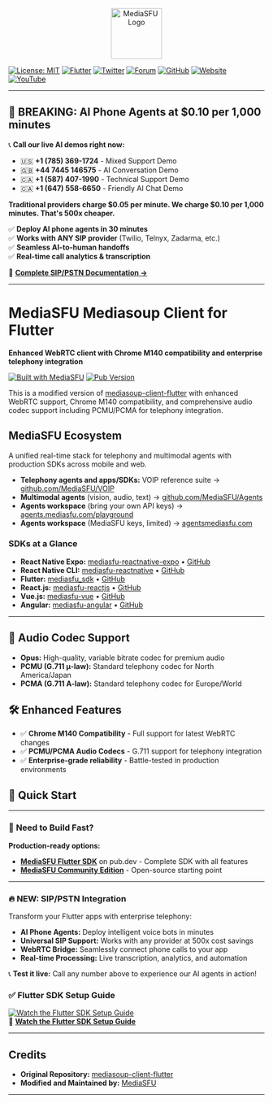 <p align="center">
  <img src="https://www.mediasfu.com/logo192.png" width="100" alt="MediaSFU Logo">
</p>

[![License: MIT](https://img.shields.io/badge/License-MIT-yellow.svg)](https://opensource.org/licenses/MIT)
[![Flutter](https://img.shields.io/badge/Flutter-02569B?style=flat&logo=flutter&logoColor=white)](https://flutter.dev)
[![Twitter](https://img.shields.io/badge/Twitter-@media__sfu-1DA1F2?logo=twitter&logoColor=white)](https://twitter.com/media_sfu)
[![Forum](https://img.shields.io/badge/Community-Forum-5865F2?logo=discourse&logoColor=white)](https://www.mediasfu.com/forums)
[![GitHub](https://img.shields.io/badge/GitHub-MediaSFU-181717?logo=github&logoColor=white)](https://github.com/MediaSFU)
[![Website](https://img.shields.io/badge/Website-mediasfu.com-0A66C2?logo=google-chrome&logoColor=white)](https://www.mediasfu.com/)
[![YouTube](https://img.shields.io/badge/YouTube-Channel-FF0000?logo=youtube&logoColor=white)](https://www.youtube.com/channel/UCELghZRPKMgjih5qrmXLtqw)

---

## 🚨 **BREAKING: AI Phone Agents at $0.10 per 1,000 minutes**

📞 **Call our live AI demos right now:**
- 🇺🇸 **+1 (785) 369-1724** - Mixed Support Demo  
- 🇬🇧 **+44 7445 146575** - AI Conversation Demo  
- 🇨🇦 **+1 (587) 407-1990** - Technical Support Demo  
- 🇨🇦 **+1 (647) 558-6650** - Friendly AI Chat Demo  

**Traditional providers charge $0.05 per minute. We charge $0.10 per 1,000 minutes. That's 500x cheaper.**

✅ **Deploy AI phone agents in 30 minutes**  
✅ **Works with ANY SIP provider** (Twilio, Telnyx, Zadarma, etc.)  
✅ **Seamless AI-to-human handoffs**  
✅ **Real-time call analytics & transcription**  

📖 **[Complete SIP/PSTN Documentation →](https://mediasfu.com/telephony)**

---

# MediaSFU Mediasoup Client for Flutter

**Enhanced WebRTC client with Chrome M140 compatibility and enterprise telephony integration**

[![Built with MediaSFU](https://img.shields.io/badge/Built%20with-MediaSFU-blue)](https://mediasfu.com)
[![Pub Version](https://img.shields.io/pub/v/mediasfu_mediasoup_client?color=blue&logo=dart)](https://pub.dev/packages/mediasfu_mediasoup_client)

This is a modified version of [mediasoup-client-flutter](https://github.com/Blancduman/mediasoup-client-flutter) with enhanced WebRTC support, Chrome M140 compatibility, and comprehensive audio codec support including PCMU/PCMA for telephony integration.

## MediaSFU Ecosystem

A unified real-time stack for telephony and multimodal agents with production SDKs across mobile and web.

- **Telephony agents and apps/SDKs:** VOIP reference suite → [github.com/MediaSFU/VOIP](https://github.com/MediaSFU/VOIP)
- **Multimodal agents** (vision, audio, text) → [github.com/MediaSFU/Agents](https://github.com/MediaSFU/Agents)
- **Agents workspace** (bring your own API keys) → [agents.mediasfu.com/playground](https://agents.mediasfu.com/playground)
- **Agents workspace** (MediaSFU keys, limited) → [agentsmediasfu.com](https://agentsmediasfu.com)

### SDKs at a Glance

- **React Native Expo:** [mediasfu-reactnative-expo](https://www.npmjs.com/package/mediasfu-reactnative-expo) • [GitHub](https://github.com/MediaSFU/MediaSFU-ReactNative-Expo)
- **React Native CLI:** [mediasfu-reactnative](https://www.npmjs.com/package/mediasfu-reactnative) • [GitHub](https://github.com/MediaSFU/MediaSFU-ReactNative)
- **Flutter:** [mediasfu_sdk](https://pub.dev/packages/mediasfu_sdk) • [GitHub](https://github.com/MediaSFU/MediaSFU_SDK_Flutter)
- **React.js:** [mediasfu-reactjs](https://www.npmjs.com/package/mediasfu-reactjs) • [GitHub](https://github.com/MediaSFU/MediaSFU-ReactJS)
- **Vue.js:** [mediasfu-vue](https://www.npmjs.com/package/mediasfu-vue) • [GitHub](https://github.com/MediaSFU/MediaSFU-Vue)
- **Angular:** [mediasfu-angular](https://www.npmjs.com/package/mediasfu-angular) • [GitHub](https://github.com/MediaSFU/MediaSFU-Angular)
---

## 🎵 Audio Codec Support
- **Opus:** High-quality, variable bitrate codec for premium audio
- **PCMU (G.711 μ-law):** Standard telephony codec for North America/Japan
- **PCMA (G.711 A-law):** Standard telephony codec for Europe/World  

## 🛠️ Enhanced Features
- ✅ **Chrome M140 Compatibility** - Full support for latest WebRTC changes
- ✅ **PCMU/PCMA Audio Codecs** - G.711 support for telephony integration
- ✅ **Enterprise-grade reliability** - Battle-tested in production environments

## 🚀 Quick Start

---

### 🚀 **Need to Build Fast?**

**Production-ready options:**
- **[MediaSFU Flutter SDK](https://pub.dev/packages/mediasfu_sdk)** on pub.dev - Complete SDK with all features
- **[MediaSFU Community Edition](https://github.com/MediaSFU/MediaSFUOpen)** - Open-source starting point

---

### 🔥 NEW: SIP/PSTN Integration
Transform your Flutter apps with enterprise telephony:
- **AI Phone Agents:** Deploy intelligent voice bots in minutes
- **Universal SIP Support:** Works with any provider at 500x cost savings  
- **WebRTC Bridge:** Seamlessly connect phone calls to your app
- **Real-time Processing:** Live transcription, analytics, and automation

📞 **Test it live:** Call any number above to experience our AI agents in action!

### ✅ Flutter SDK Setup Guide
[![Watch the Flutter SDK Setup Guide](http://i.ytimg.com/vi/IzwVEMBQ3p0/hqdefault.jpg)](https://www.youtube.com/watch?v=IzwVEMBQ3p0)  
🎥 [**Watch the Flutter SDK Setup Guide**](https://youtu.be/IzwVEMBQ3p0)

---

## Credits

- **Original Repository:** [mediasoup-client-flutter](https://github.com/Blancduman/mediasoup-client-flutter)
- **Modified and Maintained by:** [MediaSFU](https://www.mediasfu.com/)

---